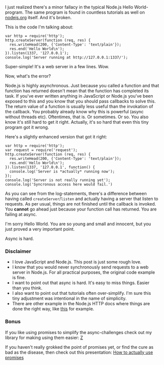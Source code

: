 I just realized there's a minor fallacy in the typical Node.js Hello World-program.
The same program is found in countless tutorials as well on [nodejs.org](http://nodejs.org) itself. And it's broken.

This is the code I'm talking about:

    var http = require('http');
    http.createServer(function (req, res) {
      res.writeHead(200, {'Content-Type': 'text/plain'});
      res.end('Hello World\n');
    }).listen(1337, '127.0.0.1');
    console.log('Server running at http://127.0.0.1:1337/');

Super-simple! It's a web server in a few lines. Wow.

Now, what's the error?

Node.js is highly asynchronous. Just because you called a function and that function has returned doesn't mean that the function has completed its task. If you've ever written anything in JavaScript or Node.js you've been exposed to this and you know that you should pass callbacks to solve this. The return value of a function is usually less useful than the invokation of the callback. You probably already know why this is powerful (async without threads etc). Oftentimes, that is. Or sometimes. Or so. You also know it's still hard to get it right. Actually, it's so hard that even this tiny program got it wrong.

Here's a slightly enhanced version that got it right:

    var http = require('http');
    var request = require('request');
    http.createServer(function (req, res) {
      res.writeHead(200, {'Content-Type': 'text/plain'});
      res.end('Hello World\n');
    }).listen(1337, '127.0.0.1', function() {
      console.log('Server is *actually* running now');
    });
    console.log('Server is not really running yet');
    console.log('Syncronous access here would fail.')

As you can see from the log-statements, there's a difference between having called
`createServer`/`listen` and actually having a server that listen to requests. As
per usual, things are not finished until the callback is invoked. You **cannot** go
ahead just because your function call has returned. You are failing at async.

I'm sorry Hello World. You are so young and small and innocent, but you just proved a very important point.

Async is hard.

### Disclaimer

* I love JavaScript and Node.js. This post is just some rough love.
* I know that you would never synchronously send requests to a web server in Node.js. For all practical purposes, the original code example is fine.
* I want to point out that async is hard. It's easy to miss things. Easier than you think.
* I also want to point out that tutorials often over-simplify. I'm sure this tiny adjustment was intentional in the name of simplicity.
* There are other example in the Node.js HTTP docs where things are done the right way, like [this](http://nodejs.org/api/http.html#http_event_connect_1) for example.

### Bonus

If you like using promises to simplify the async-challenges check out my library for making using them easier: [Z](https://github.com/jakobmattsson/z-core)

If you haven't really grokked the point of promises yet, or find the cure as bad as the disease, then check out this presentation: [How to actually use promises](https://speakerdeck.com/jakobmattsson/how-to-star-actually-star-use-promises-in-javascript)
